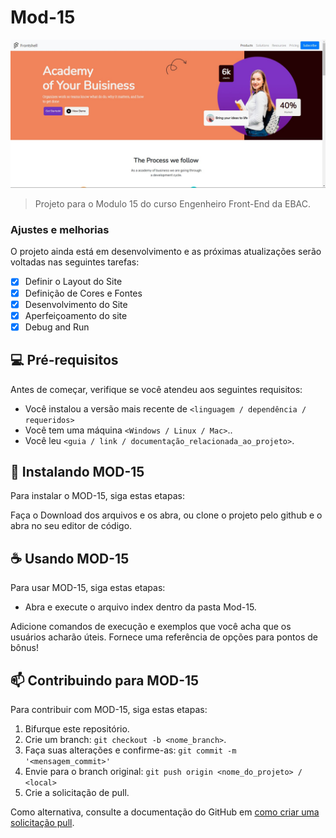 # Mod-15

<!---Esses são exemplos. Veja https://shields.io para outras pessoas ou para personalizar este conjunto de escudos. Você pode querer incluir dependências, status do projeto e informações de licença aqui--->

<img src="./Assets/IMGS/Front-Face.jpg" alt="exemplo imagem">

> Projeto para o Modulo 15 do curso Engenheiro Front-End da EBAC.
### Ajustes e melhorias

O projeto ainda está em desenvolvimento e as próximas atualizações serão voltadas nas seguintes tarefas:

- [x] Definir o Layout do Site
- [x] Definição de Cores e Fontes
- [x] Desenvolvimento do Site
- [x] Aperfeiçoamento do site
- [x] Debug and Run 

## 💻 Pré-requisitos

Antes de começar, verifique se você atendeu aos seguintes requisitos:
<!---Estes são apenas requisitos de exemplo. Adicionar, duplicar ou remover conforme necessário--->
* Você instalou a versão mais recente de `<linguagem / dependência / requeridos>`
* Você tem uma máquina `<Windows / Linux / Mac>`..
* Você leu `<guia / link / documentação_relacionada_ao_projeto>`.

## 🚀 Instalando MOD-15

Para instalar o MOD-15, siga estas etapas:

Faça o Download dos arquivos e os abra, ou clone o projeto pelo github e o abra no seu editor de código.

## ☕ Usando MOD-15

Para usar MOD-15, siga estas etapas:

- Abra e execute o arquivo index dentro da pasta Mod-15.

Adicione comandos de execução e exemplos que você acha que os usuários acharão úteis. Fornece uma referência de opções para pontos de bônus!

## 📫 Contribuindo para MOD-15
<!---Se o seu README for longo ou se você tiver algum processo ou etapas específicas que deseja que os contribuidores sigam, considere a criação de um arquivo CONTRIBUTING.md separado--->
Para contribuir com MOD-15, siga estas etapas:

1. Bifurque este repositório.
2. Crie um branch: `git checkout -b <nome_branch>`.
3. Faça suas alterações e confirme-as: `git commit -m '<mensagem_commit>'`
4. Envie para o branch original: `git push origin <nome_do_projeto> / <local>`
5. Crie a solicitação de pull.

Como alternativa, consulte a documentação do GitHub em [como criar uma solicitação pull](https://help.github.com/en/github/collaborating-with-issues-and-pull-requests/creating-a-pull-request).
